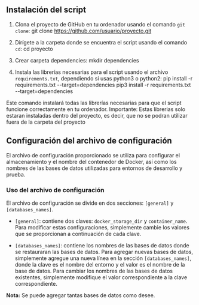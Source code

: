 ## Instalación del script

1. Clona el proyecto de GitHub en tu ordenador usando el comando `git clone`:
git clone https://github.com/usuario/proyecto.git

2. Dirígete a la carpeta donde se encuentra el script usando el comando `cd`:
cd proyecto

3. Crear carpeta dependencies:
mkdir dependencies

4. Instala las librerías necesarias para el script usando el archivo `requirements.txt`, dependiendo si usas python3 o python2:
pip install -r requirements.txt --target=dependencies
pip3 install -r requirements.txt --target=dependencies

Este comando instalará todas las librerías necesarias para que el script funcione correctamente en tu ordenador.
Importante: Estas librerias solo estaran instaladas dentro del proyecto, es decir, que no se podran utilizar fuera de la carpeta del proyecto 

## Configuración del archivo de configuración

El archivo de configuración proporcionado se utiliza para configurar el almacenamiento y el nombre del contenedor de Docker, así como los nombres de las bases de datos utilizadas para entornos de desarrollo y prueba.

### Uso del archivo de configuración

El archivo de configuración se divide en dos secciones: `[general]` y `[databases_names]`.

- `[general]`: contiene dos claves: `docker_storage_dir` y `container_name`. Para modificar estas configuraciones, simplemente cambie los valores que se proporcionan a continuación de cada clave.

- `[databases_names]`: contiene los nombres de las bases de datos donde se restauraran las bases de datos. Para agregar nuevas bases de datos, simplemente agregue una nueva línea en la sección `[databases_names]`, donde la clave es el nombre del entorno y el valor es el nombre de la base de datos. Para cambiar los nombres de las bases de datos existentes, simplemente modifique el valor correspondiente a la clave correspondiente.

**Nota:** Se puede agregar tantas bases de datos como desee.
